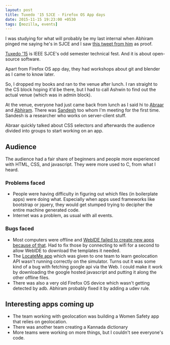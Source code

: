 ```yaml
---
layout: post
title: Tuxedo '15 SJCE - Firefox OS App days
date: 2015-11-15 19:23:00 +0530
tags: [mozilla, events]
---
```


I was studying for what will probably be my last internal when Abhiram pinged me saying he's in SJCE and I saw [this tweet from him](https://twitter.com/abhi12ravi/status/665764798026481664) as proof.

[Tuxedo '15](http://ieeesjce.com/tuxedo15/) is IEEE SJCE's odd semester technical fest. And it is about open-source software.

Apart from Firefox OS app day, they had workshops about git and blender as I came to know later.

So, I dropped my books and ran to the venue after lunch. I ran straight to the CS block hoping it'd be there, but I had to call Ashwin to find out the actual venue (which was in admin block).

At the venue, everyone had just came back from lunch as I said hi to [Abraar](https://mozillians.org/u/abraarsyed/) and [Abhiram](https://mozillians.org/u/abhi12ravi/). There was [Sandesh](https://mozillians.org/u/cyberbeast/) too whom I'm meeting for the first time. Sandesh is a researcher who works on server-client stuff.

Abraar quickly talked about CSS selectors and afterwards the audience divided into groups to start working on an app.

## Audience

The audience had a fair share of beginners and people more experienced with HTML, CSS, and javascript. They were more used to C, from what I heard.

### Problems faced
* People were having difficulty in figuring out which files (in boilerplate apps) were doing what. Especially when apps used frameworks like bootstrap or jquery, they would get stumped trying to decipher the entire machine generated code.
* Internet was a problem, as usual with all events.

### Bugs faced

* Most computers were offline and [WebIDE failed to create new apps because of that](https://bugzilla.mozilla.org/show_bug.cgi?id=1224913). Had to fix those by connecting to wifi for a second to allow WebIDE to download the templates it needed.
* The [LocateMe app](https://github.com/rominirani/LocateMe) which was given to one team to learn geolocation API wasn't running correctly on the simulator. Turns out it was some kind of a bug with fetching google api via the Web. I could make it work by downloading the google hosted javascript and putting it along the other offline files.
* There was also a very old Firefox OS device which wasn't getting detected by adb. Abhiram probably fixed it by adding a udev rule.

## Interesting apps coming up

* The team working with geolocation was building a Women Safety app that relies on geolocation.
* There was another team creating a Kannada dictionary
* More teams were working on more things, but I couldn't see everyone's code.
